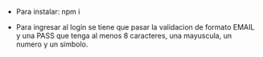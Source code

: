 - Para instalar: npm i

- Para ingresar al login se tiene que pasar la validacion de formato EMAIL y una PASS que tenga al menos 8 caracteres, una mayuscula, un numero y un simbolo.

